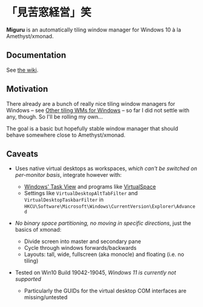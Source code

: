 # 「見苦窓経営」笑

**Miguru** is an automatically tiling window manager for Windows 10 à la Amethyst/xmonad.

## Documentation

See [the wiki](https://github.com/imawizard/MiguruWM/wiki).

## Motivation

There already are a bunch of really nice tiling window managers for Windows – see [Other tiling WMs for Windows](https://github.com/imawizard/MiguruWM/wiki#other-tiling-wms-for-windows) – so far I did not settle with any, though. So I'll be rolling my own...

The goal is a basic but hopefully stable window manager that should behave somewhere close to Amethyst/xmonad.

## Caveats

- Uses native virtual desktops as workspaces, *which can't be switched on per-monitor basis*, integrate however with:
    - [Windows' Task View](https://support.microsoft.com/en-us/windows/get-more-done-with-multitasking-in-windows-b4fa0333-98f8-ef43-e25c-06d4fb1d6960) and programs like [VirtualSpace](https://github.com/newlooper/VirtualSpace)
    - Settings like `VirtualDesktopAltTabFilter` and `VirtualDesktopTaskbarFilter` in `HKCU\Software\Microsoft\Windows\CurrentVersion\Explorer\Advanced`

- *No binary space partitioning, no moving in specific directions*, just the basics of xmonad:
    - Divide screen into master and secondary pane
    - Cycle through windows forwards/backwards
    - Layouts: tall, wide, fullscreen (aka monocle) and floating (i.e. no tiling)

- Tested on Win10 Build 19042-19045, *Windows 11 is currently not supported*
    - Particularly the GUIDs for the virtual desktop COM interfaces are missing/untested

<!-- vim: set tw=0 wrap ts=4 sw=4 et: -->
